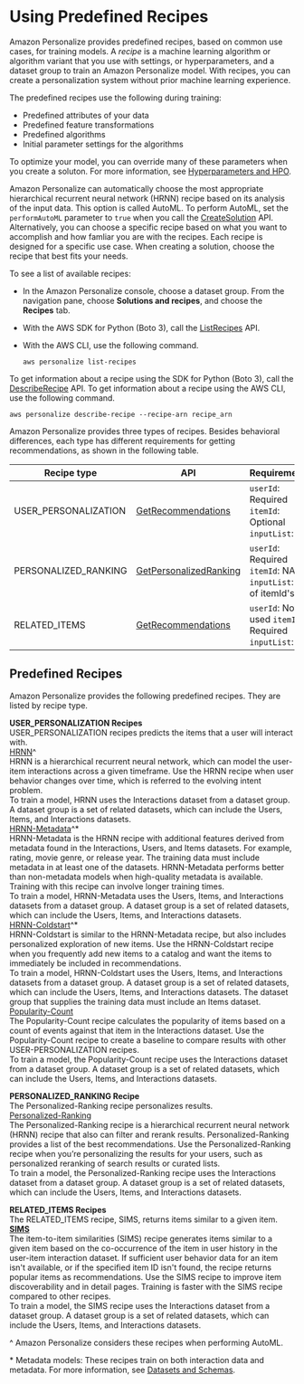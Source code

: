 # Using Predefined Recipes<a name="working-with-predefined-recipes"></a>

 Amazon Personalize provides predefined recipes, based on common use cases, for training models\. A *recipe* is a machine learning algorithm or algorithm variant that you use with settings, or hyperparameters, and a dataset group to train an Amazon Personalize model\. With recipes, you can create a personalization system without prior machine learning experience\.

The predefined recipes use the following during training:
+ Predefined attributes of your data
+ Predefined feature transformations 
+ Predefined algorithms 
+ Initial parameter settings for the algorithms

To optimize your model, you can override many of these parameters when you create a soluton\. For more information, see [Hyperparameters and HPO](customizing-solution-config-hpo.md)\.

Amazon Personalize can automatically choose the most appropriate hierarchical recurrent neural network \(HRNN\) recipe based on its analysis of the input data\. This option is called AutoML\. To perform AutoML, set the `performAutoML` parameter to `true` when you call the [CreateSolution](API_CreateSolution.md) API\. Alternatively, you can choose a specific recipe based on what you want to accomplish and how famliar you are with the recipes\. Each recipe is designed for a specific use case\. When creating a solution, choose the recipe that best fits your needs\.

To see a list of available recipes:
+ In the Amazon Personalize console, choose a dataset group\. From the navigation pane, choose **Solutions and recipes**, and choose the **Recipes** tab\. 
+ With the AWS SDK for Python \(Boto 3\), call the [ListRecipes](API_ListRecipes.md) API\. 
+ With the AWS CLI, use the following command\.

  ```
  aws personalize list-recipes
  ```

To get information about a recipe using the SDK for Python \(Boto 3\), call the [DescribeRecipe](API_DescribeRecipe.md) API\. To get information about a recipe using the AWS CLI, use the following command\.

```
aws personalize describe-recipe --recipe-arn recipe_arn
```

Amazon Personalize provides three types of recipes\. Besides behavioral differences, each type has different requirements for getting recommendations, as shown in the following table\.


| Recipe type | API | Requirements | 
| --- | --- | --- | 
| USER\_PERSONALIZATION | [GetRecommendations](API_RS_GetRecommendations.md) |  `userId`: Required `itemId`: Optional `inputList`: NA  | 
| PERSONALIZED\_RANKING | [GetPersonalizedRanking](API_RS_GetPersonalizedRanking.md) |  `userId`: Required `itemId`: NA `inputList`: list of itemId's  | 
| RELATED\_ITEMS | [GetRecommendations](API_RS_GetRecommendations.md) |  `userId`: Not used `itemId`: Required `inputList`: NA  | 

## Predefined Recipes<a name="predefined-recipes"></a>

Amazon Personalize provides the following predefined recipes\. They are listed by recipe type\.

**USER\_PERSONALIZATION Recipes**  
USER\_PERSONALIZATION recipes predicts the items that a user will interact with\.    
[HRNN](native-recipe-hrnn.md)^  
HRNN is a hierarchical recurrent neural network, which can model the user\-item interactions across a given timeframe\. Use the HRNN recipe when user behavior changes over time, which is referred to the evolving intent problem\.  
To train a model, HRNN uses the Interactions dataset from a dataset group\. A dataset group is a set of related datasets, which can include the Users, Items, and Interactions datasets\.  
[HRNN\-Metadata](native-recipe-hrnn-metadata.md)^\*  
HRNN\-Metadata is the HRNN recipe with additional features derived from metadata found in the Interactions, Users, and Items datasets\. For example, rating, movie genre, or release year\. The training data must include metadata in at least one of the datasets\. HRNN\-Metadata performs better than non\-metadata models when high\-quality metadata is available\. Training with this recipe can involve longer training times\.  
To train a model, HRNN\-Metadata uses the Users, Items, and Interactions datasets from a dataset group\. A dataset group is a set of related datasets, which can include the Users, Items, and Interactions datasets\.  
[HRNN\-Coldstart](native-recipe-hrnn-coldstart.md)^\*  
HRNN\-Coldstart is similar to the HRNN\-Metadata recipe, but also includes personalized exploration of new items\. Use the HRNN\-Coldstart recipe when you frequently add new items to a catalog and want the items to immediately be included in recommendations\.  
To train a model, HRNN\-Coldstart uses the Users, Items, and Interactions datasets from a dataset group\. A dataset group is a set of related datasets, which can include the Users, Items, and Interactions datasets\. The dataset group that supplies the training data must include an Items dataset\.   
[Popularity\-Count](native-recipe-popularity.md)  
The Popularity\-Count recipe calculates the popularity of items based on a count of events against that item in the Interactions dataset\. Use the Popularity\-Count recipe to create a baseline to compare results with other USER\-PERSONALIZATION recipes\.  
To train a model, the Popularity\-Count recipe uses the Interactions dataset from a dataset group\. A dataset group is a set of related datasets, which can include the Users, Items, and Interactions datasets\.

**PERSONALIZED\_RANKING Recipe**  
The Personalized\-Ranking recipe personalizes results\.    
[Personalized\-Ranking](native-recipe-search.md)  
The Personalized\-Ranking recipe is a hierarchical recurrent neural network \(HRNN\) recipe that also can filter and rerank results\. Personalized\-Ranking provides a list of the best recommendations\. Use the Personalized\-Ranking recipe when you’re personalizing the results for your users, such as personalized reranking of search results or curated lists\.  
To train a model, the Personalized\-Ranking recipe uses the Interactions dataset from a dataset group\. A dataset group is a set of related datasets, which can include the Users, Items, and Interactions datasets\.

**RELATED\_ITEMS Recipes**  
The RELATED\_ITEMS recipe, SIMS, returns items similar to a given item\.    
**[SIMS](native-recipe-sims.md)**  
The item\-to\-item similarities \(SIMS\) recipe generates items similar to a given item based on the co\-occurrence of the item in user history in the user\-item interaction dataset\. If sufficient user behavior data for an item isn't available, or if the specified item ID isn't found, the recipe returns popular items as recommendations\. Use the SIMS recipe to improve item discoverability and in detail pages\. Training is faster with the SIMS recipe compared to other recipes\.  
To train a model, the SIMS recipe uses the Interactions dataset from a dataset group\. A dataset group is a set of related datasets, which can include the Users, Items, and Interactions datasets\.

^ Amazon Personalize considers these recipes when performing AutoML\.

\* Metadata models: These recipes train on both interaction data and metadata\. For more information, see [Datasets and Schemas](how-it-works-dataset-schema.md)\.